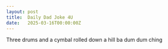```yaml
---
layout: post
title:  Daily Dad Joke 4U
date:   2025-03-16T00:00:00Z
---
```

Three drums and a cymbal rolled down a hill ba dum dum ching
